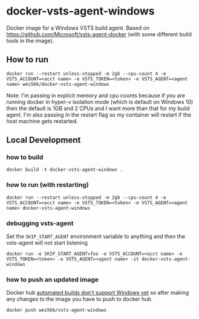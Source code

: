 # docker-vsts-agent-windows

Docker image for a Windows VSTS build agent. Based on https://github.com/Microsoft/vsts-agent-docker (with some different build tools in the image).

## How to run

```
docker run --restart unless-stopped -m 2gb --cpu-count 4 -e VSTS_ACCOUNT=<acct name> -e VSTS_TOKEN=<token> -e VSTS_AGENT=<agent name> wes566/docker-vsts-agent-windows
```

Note: I'm passing in explicit memory and cpu counts because if you are running docker in hyper-v isolation mode (which is default on Windows 10) then the default is 1GB and 2 CPUs and I want more than that for my build agent. I'm also passing in the restart flag so my container will restart if the host machine gets restarted.

## Local Development

### how to build

```
docker build -t docker-vsts-agent-windows .
```

### how to run (with restarting)

```
docker run --restart unless-stopped -m 2gb --cpu-count 4 -e VSTS_ACCOUNT=<acct name> -e VSTS_TOKEN=<token> -e VSTS_AGENT=<agent name> docker-vsts-agent-windows
```

### debugging vsts-agent

Set the `SKIP_START_AGENT` environment variable to anything and then the vsts-agent will not start listening

```
docker run -e SKIP_START_AGENT=foo -e VSTS_ACCOUNT=<acct name> -e VSTS_TOKEN=<token> -e VSTS_AGENT=<agent name> -it docker-vsts-agent-windows
```

### how to push an updated image

Docker hub [automated builds don't support Windows yet](https://forums.docker.com/t/automated-windows-builds/24192) so after making any changes to the image you have to push to docker hub.

```
docker push wes566/vsts-agent-windows
```
